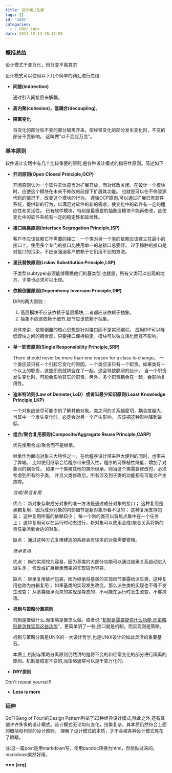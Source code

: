 ```yaml
---
title: 设计模式乱弹
tags: []
id: '4481'
categories:
  - - GNU/Linux
date: 2013-12-13 16:11:58
---
```



<!-- more -->
### 概括总结

设计模式千变万化，但万变不离其宗

设计模式可以使用以下几个简单的词汇进行总结:

*   **间接(indirection)**
    
    通过引入间接层来解耦。
    
*   **高内聚(cohesion)，低耦合(decoupling)**。
    
*   **隔离变化**
    
    将变化的部分和不变的部分隔离开来，使经常变化的部分发生变化时，不变的部分不受影响。 这叫做"以不变应万变"。
    

### 基本原则

软件设计实践中有几个比较重要的原则,是各种设计模式的指导性原则。简述如下:

*   **开闭原则(Open Closed Principle,OCP)**
    
    开闭原则认为一个软件实体应当对扩展开放，而对修改关闭。在设计一个模块时，应使这个模块在未来不修改的前提下扩展其功能。 也就是可以在不修改源代码的情况下，改变这个模块的行为。 遵循OCP原则,可以通过扩展已有软件系统，提供新的行为，以满足对软件的新的需求，使变化中的软件有一定的适应性和灵活性。 已有软件模块，特别是最重要的抽象层模块不能再修改，这使变化中的软件系统有一定的稳定性和延续性。
*   **接口隔离原则(Interface Segregation Principle,ISP)**
    
    客户不应该依赖它不需要的接口；一个类对另一个类的依赖应该建立在最小的接口上。使用多个专门的接口比使用单一的总接口总要好。 过于臃肿的接口是对接口的污染，不应该强迫客户依赖于它们用不到的方法。
    
*   **里氏替换原则(Liskov Substitution Principle,LSP)**
    
    子类型(subtype)必须能够替换他们的基类型,也就是，所有父类可以出现的地方，子类也必须可以出现。
*   **依赖倒置原则(Dependency Inversion Principle,DIP)**
    
    DIP的两大原则：
    
    1.  高层模块不应该依赖于低层模块,二者都应该依赖于抽象。
    2.  抽象不应该依赖于细节,细节应该依赖于抽象。
    
    具体来讲，依赖倒置的核心思想是针对接口而不是实现编程。 应用DIP可以降低模块之间的耦合度，只要接口保持稳定，模块可以独立演化而互不影响。
    
*   **单一职责原则(Single Responsibility Principle,SRP)**
    
    There should never be more than one reason for a class to change。 一个类应该只有一个引起它变化的原因。一个类应该只有一个职责。如果类有一个以上的职责，这些职责就耦合在了一起。这会导致脆弱的设计。 当一个职责发生变化时，可能会影响其它的职责。另外，多个职责耦合在一起，会影响复用性。
    
*   **迪米特法则(Law of Demeter,LoD）或者叫最少知识原则(Least Knowledge Principle,LKP)**
    
    一个对象应该尽可能少的了解其他对象。类之间的关系越密切，耦合度越大，当其中一个发生变化时，必定会对另一个产生影响， 应该把这种影响降到最低。
    
*   **组合/聚合复用原则(Composite/Aggregate Reuse Principle,CARP)**
    
    优先使用合成/聚合而不是继承。
    
    继承作为面向对象三大特性之一，在给程序设计带来巨大便利的同时，也带来了弊端。 比如使用继承会给程序带来侵入性，程序的可移植性降低，增加了对象间的耦合性， 如果一个类被其他的类所继承，则当这个类需要修改时，必须考虑到所有的子类， 并且父类修改后，所有涉及到子类的功能都有可能会产生故障。
    
    _合成/聚合复用_
    
    优点： 新对象存取成分对象的唯一方法是通过成分对象的接口； 这种复用是黑箱复用，因为成分对象的内部细节是新对象所看不见的； 这种复用支持包装； 这种复用所需的依赖较少； 每一个新的类可以将焦点集中在一个任务上； 这种复用可以在运行时动态进行，新对象可以使用合成/聚合关系将新的责任委派到合适的对象。
    
    缺点： 通过这种方式复用建造的系统会有较多的对象需要管理。
    
    _继承复用_
    
    优点： 新的实现较为容易，因为基类的大部分功能可以通过继承关系自动进入派生类； 修改或扩展继承而来的实现较为容易。
    
    缺点： 继承复用破坏包装，因为继承将基类的实现细节暴露给派生类，这种复用也称为白箱复用； 如果基类的实现发生改变，那么派生类的实现也不得不发生改变； 从基类继承而来的实现是静态的，不可能在运行时发生改变，不够灵活。
    
*   **机制与策略分离原则**
    
    机制是要做什么,而策略是要怎么做。或者说,"[机制是需要提供什么功能,而策略则是怎样实现这些功能](http://www.zeuux.com/blog/content/1729/)”。更简单明了一些,接口就是机制，而实现则是策略。
    
    机制与策略分离是UNIX的一大设计哲学,也是UNIX设计的如此灵活的重要基石。
    
    本质上,机制与策略分离原则仍然讲的是将不变的和经常变化的部分进行隔离的原则。机制是稳定不变的,而策略通常可以是千变万化的。
    
*   **DRY原则**
    
Don't repeat yourself!
*   **Less is more**
    

### 延伸

GoF(Gang of Four)的Design Pattern列举了23种经典设计模式,除此之外,还有其他许许多多的设计模式。设计模式无论如何变化，纷繁复杂，其本质仍然符合上面的概括和列举的设计原则。 理解了设计模式的本质，才不会被各种设计模式晃花了眼睛。

注:这一篇post是用markdown写，使用pandoc转换为html，然后贴过来的。markdown果然好用。

**\===
\[erq\]**